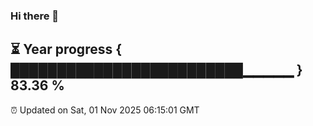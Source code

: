 ### Hi there 👋
⏳ Year progress { █████████████████████████▁▁▁▁▁ } 83.36 %
---
⏰ Updated on Sat, 01 Nov 2025 06:15:01 GMT

